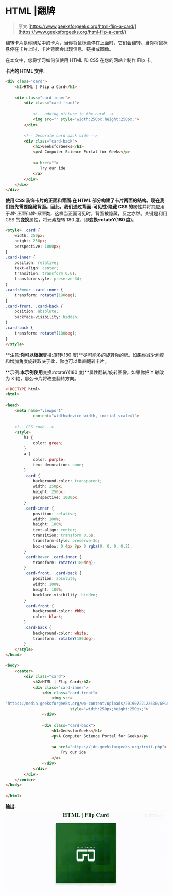 # HTML |翻牌

> 原文:[https://www.geeksforgeeks.org/html-flip-a-card/](https://www.geeksforgeeks.org/html-flip-a-card/)

翻转卡片是你网站中的卡片，当你将鼠标悬停在上面时，它们会翻转。当你将鼠标悬停在卡片上时，卡片背面会出现信息、链接或图像。

在本文中，您将学习如何仅使用 HTML 和 CSS 在您的网站上制作 Flip 卡。

**卡片的 HTML 文件:**

```html
<div class="card">
    <h2>HTML | Flip a Card</h2>

    <div class="card-inner">
        <div class="card-front">

            <!-- adding picture in the card -->
            <img src="" style="width:250px;height:250px;">
        </div>

        <!-- Decorate card back side -->
        <div class="card-back">
            <h1>GeeksforGeeks</h1>
            <p>A Computer Science Portal for Geeks</p>

            <a href="">
               Try our ide
            </a>
        </div>
    </div>
</div>
```

**使用 CSS 装饰卡片的正面和背面:**在 HTML 部分构建了卡片两面的结构。现在我们首先需要隐藏背面。因此，我们通过**背面-可见性:隐藏 CSS 的**属性并将其应用于*牌-正面*和*牌-背面*类，这样当正面可见时，背面被隐藏，反之亦然。关键是利用 CSS 的**变换**属性，将元素旋转 180 度，即**变换:rotateY(180 度)**。

```html
<style> .card {
    width: 250px;
    height: 250px;
    perspective: 1000px;
}
.card-inner {
    position: relative;
    text-align: center;
    transition: transform 0.6s;
    transform-style: preserve-3d;
}
.card:hover .card-inner {
    transform: rotateY(180deg);
}
.card-front, .card-back {
    position: absolute;
    backface-visibility: hidden;
}
.card-back {
    transform: rotateY(180deg);
}
</style>
```

**注意:**你可以根据**变换:旋转(180 度)**尽可能多的旋转你的牌。如果你减少角度和增加角度旋转取决于此，你也可以垂直翻转卡片。

**示例:**本示例使用**变换:rotateY(180 度)**属性翻转/旋转图像。如果你把 Y 轴改为 X 轴，那么卡片将改变翻转方向。

```html
<!DOCTYPE html>
<html>

<head>
    <meta name="viewport" 
            content="width=device-width, initial-scale=1">

    <!-- CSS code -->
    <style>
        h1 {
            color: green;
        }
        a {
            color: purple;
            text-decoration: none;
        }
        .card {
            background-color: transparent;
            width: 250px;
            height: 250px;
            perspective: 1000px;
        }
        .card-inner {
            position: relative;
            width: 100%;
            height: 100%;
            text-align: center;
            transition: transform 0.6s;
            transform-style: preserve-3d;
            box-shadow: 0 4px 8px 0 rgba(0, 0, 0, 0.2);
        }
        .card:hover .card-inner {
            transform: rotateY(180deg);
        }
        .card-front, .card-back {
            position: absolute;
            width: 100%;
            height: 100%;
            backface-visibility: hidden;
        }
        .card-front {
            background-color: #bbb;
            color: black;
        }
        .card-back {
            background-color: white;
            transform: rotateY(180deg);
        }
    </style>
</head>

<body>
    <center>
        <div class="card">
            <h2>HTML | Flip Card</h2>
            <div class="card-inner">
                <div class="card-front">
                    <img src=
"https://media.geeksforgeeks.org/wp-content/uploads/20190722122630/GFG48.png"
                            style="width:250px;height:250px;">
                </div>

                <div class="card-back">
                    <h1>GeeksforGeeks</h1>
                    <p>A Computer Science Portal for Geeks</p>

                    <a href="https://ide.geeksforgeeks.org/tryit.php">
                        Try our ide
                    </a>
                </div>
            </div>
        </div>
    </center>
</body>

</html>
```

**输出:**
![](img/5dbb0e71b9dac6784fd5903633eb2100.png)